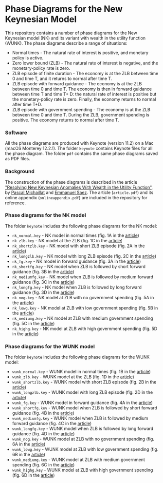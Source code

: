 # Phase Diagrams for the New Keynesian Model

This repository contains a number of phase diagrams for the New Keynesian model (NK) and its variant with wealth in the utility function (WUNK). The phase diagrams describe a range of situations:

* Normal times  -  The natural rate of interest is positive, and monetary policy is active.
* Zero lower bound (ZLB) - The natural rate of interest is negative, and the monetary-policy rate is zero.
* ZLB episode of finite duration - The economy is at the ZLB between time 0 and time T, and it returns to normal after time T.
* ZLB episode with forward guidance - The economy is at the ZLB between time 0 and time T. The economy is then in forward guidance between time T and time T+ D: the natural rate of interest is positive but the monetary-policy rate is zero. Finally, the economy returns to normal after time T+D. 
* ZLB episode with government spending - The economy is at the ZLB between time 0 and time T. During the ZLB, government spending is positive. The economy returns to normal after time T.

### Software

All the phase diagrams are produced with Keynote (version 11.2) on a Mac (macOS Monterey 12.2.1). The folder `keynote` contains Keynote files for all the phase diagram. The folder `pdf` contains the same phase diagrams saved as PDF files.

### Background

The construction of the phase diagrams is described in the article ["Resolving New Keynesian Anomalies With Wealth in the Utility Function"](https://doi.org/10.1162/rest_a_00893), by [Pascal Michaillat](https://www.pascalmichaillat.org) and [Emmanuel Saez](https://eml.berkeley.edu/~saez/). The article (`article.pdf`) and its online appendix (`onlineappendix.pdf`) are included in the repository for reference.

### Phase diagrams for the NK model

The folder `keynote` includes the following phase diagrams for the NK model:

* `nk_normal.key` - NK model in normal times (fig. 1A in the [article](https://doi.org/10.1162/rest_a_00893))
* `nk_zlb.key` - NK model at the ZLB (fig. 1C in the [article](https://doi.org/10.1162/rest_a_00893))
* `nk_shortzlb.key` - NK model with short ZLB episode (fig. 2A in the [article](https://doi.org/10.1162/rest_a_00893))
* `nk_longzlb.key` - NK model with long ZLB episode (fig. 2C in the [article](https://doi.org/10.1162/rest_a_00893))
* `nk_fg.key` - NK model in forward guidance (fig. 3A in the [article](https://doi.org/10.1162/rest_a_00893))
* `nk_shortfg.key` - NK model when ZLB is followed by short forward guidance (fig. 3B in the [article](https://doi.org/10.1162/rest_a_00893))
* `nk_mediumfg.key` - NK model when ZLB is followed by medium forward guidance (fig. 3C in the [article](https://doi.org/10.1162/rest_a_00893))
* `nk_longfg.key` - NK model when ZLB is followed by long forward guidance (fig. 3D in the [article](https://doi.org/10.1162/rest_a_00893))
* `nk_nog.key` - NK model at ZLB with no government spending (fig. 5A in the [article](https://doi.org/10.1162/rest_a_00893))
* `nk_lowg.key` - NK model at ZLB with low government spending (fig. 5B in the [article](https://doi.org/10.1162/rest_a_00893))
* `nk_mediumg.key` - NK model at ZLB with medium government spending (fig. 5C in the [article](https://doi.org/10.1162/rest_a_00893))
* `nk_highg.key` - NK model at ZLB with high government spending (fig. 5D in the [article](https://doi.org/10.1162/rest_a_00893))

### Phase diagrams for the WUNK model

The folder `keynote` includes the following phase diagrams for the WUNK model:

* `wunk_normal.key` - WUNK model in normal times (fig. 1B in the [article](https://doi.org/10.1162/rest_a_00893))
* `wunk_zlb.key` - WUNK model at the ZLB (fig. 1D in the [article](https://doi.org/10.1162/rest_a_00893))
* `wunk_shortzlb.key` - WUNK model with short ZLB episode (fig. 2B in the [article](https://doi.org/10.1162/rest_a_00893))
* `wunk_longzlb.key` - WUNK model with long ZLB episode (fig. 2D in the [article](https://doi.org/10.1162/rest_a_00893))
* `wunk_fg.key` - WUNK model in forward guidance (fig. 4A in the [article](https://doi.org/10.1162/rest_a_00893))
* `wunk_shortfg.key` - WUNK model when ZLB is followed by short forward guidance (fig. 4B in the [article](https://doi.org/10.1162/rest_a_00893))
* `wunk_mediumfg.key` - WUNK model when ZLB is followed by medium forward guidance (fig. 4C in the [article](https://doi.org/10.1162/rest_a_00893))
* `wunk_longfg.key` - WUNK model when ZLB is followed by long forward guidance (fig. 4D in the [article](https://doi.org/10.1162/rest_a_00893))
* `wunk_nog.key` - WUNK model at ZLB with no government spending (fig. 6A in the [article](https://doi.org/10.1162/rest_a_00893))
* `wunk_lowg.key` - WUNK model at ZLB with low government spending (fig. 6B in the [article](https://doi.org/10.1162/rest_a_00893))
* `wunk_mediumg.key` - WUNK model at ZLB with medium government spending (fig. 6C in the [article](https://doi.org/10.1162/rest_a_00893))
* `wunk_highg.key` - WUNK model at ZLB with high government spending (fig. 6D in the [article](https://doi.org/10.1162/rest_a_00893))
